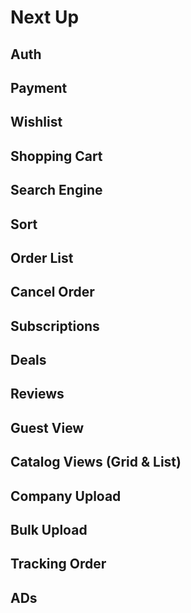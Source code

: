 # Next Up

## Auth
## Payment
## Wishlist
## Shopping Cart
## Search Engine
## Sort
## Order List
## Cancel Order
## Subscriptions
## Deals
## Reviews
## Guest View
## Catalog Views (Grid & List)
## Company Upload
## Bulk Upload
## Tracking Order
## ADs